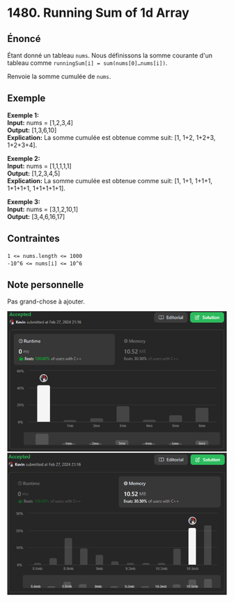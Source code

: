 # 1480. Running Sum of 1d Array

## Énoncé

Étant donné un tableau `nums`. Nous définissons la somme courante d'un tableau comme `runningSum[i] = sum(nums[0]…nums[i])`.

Renvoie la somme cumulée de `nums`.

## Exemple

**Exemple 1:**  
**Input:** nums = [1,2,3,4]  
**Output:** [1,3,6,10]  
**Explication:** La somme cumulée est obtenue comme suit: [1, 1+2, 1+2+3, 1+2+3+4].

**Exemple 2:**  
**Input:** nums = [1,1,1,1,1]  
**Output:** [1,2,3,4,5]  
**Explication:** La somme cumulée est obtenue comme suit: [1, 1+1, 1+1+1, 1+1+1+1, 1+1+1+1+1].

**Exemple 3:**  
**Input:** nums = [3,1,2,10,1]  
**Output:** [3,4,6,16,17]

## Contraintes

`1 <= nums.length <= 1000`  
`-10^6 <= nums[i] <= 10^6`

## Note personnelle

Pas grand-chose à ajouter.

<img src="./imgs/runtime.png"/>
<img src="./imgs/memory.png"/>
